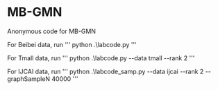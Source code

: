 # MB-GMN
Anonymous code for MB-GMN

For Beibei data, run
'''
python .\labcode.py
'''

For Tmall data, run
'''
python .\labcode.py --data tmall --rank 2
'''

For IJCAI data, run
'''
python .\labcode_samp.py --data ijcai --rank 2 --graphSampleN 40000
'''

